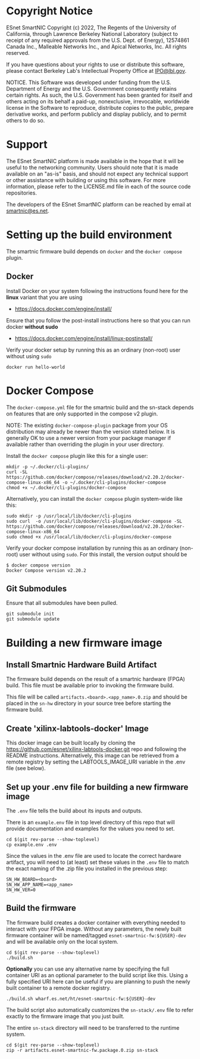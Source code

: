 # Copyright Notice

ESnet SmartNIC Copyright (c) 2022, The Regents of the University of
California, through Lawrence Berkeley National Laboratory (subject to
receipt of any required approvals from the U.S. Dept. of Energy),
12574861 Canada Inc., Malleable Networks Inc., and Apical Networks, Inc.
All rights reserved.

If you have questions about your rights to use or distribute this software,
please contact Berkeley Lab's Intellectual Property Office at
IPO@lbl.gov.

NOTICE.  This Software was developed under funding from the U.S. Department
of Energy and the U.S. Government consequently retains certain rights.  As
such, the U.S. Government has been granted for itself and others acting on
its behalf a paid-up, nonexclusive, irrevocable, worldwide license in the
Software to reproduce, distribute copies to the public, prepare derivative
works, and perform publicly and display publicly, and to permit others to do so.


# Support

The ESnet SmartNIC platform is made available in the hope that it will
be useful to the networking community. Users should note that it is
made available on an "as-is" basis, and should not expect any
technical support or other assistance with building or using this
software. For more information, please refer to the LICENSE.md file in
each of the source code repositories.

The developers of the ESnet SmartNIC platform can be reached by email
at smartnic@es.net.


Setting up the build environment
================================

The smartnic firmware build depends on `docker` and the `docker compose` plugin.

Docker
------

Install Docker on your system following the instructions found here for the **linux** variant that you are using
* https://docs.docker.com/engine/install/

Ensure that you follow the post-install instructions here so that you can run docker **without sudo**
* https://docs.docker.com/engine/install/linux-postinstall/

Verify your docker setup by running this as an ordinary (non-root) user without using `sudo`
```
docker run hello-world
```

Docker Compose
==============

The `docker-compose.yml` file for the smartnic build and the sn-stack depends on features that are only supported in the compose v2 plugin.

NOTE: The existing `docker-compose-plugin` package from your OS distribution may already be newer than the version stated below.  It is generally OK to use a newer version from your package manager if available rather than overriding the plugin in your user directory.

Install the `docker compose` plugin like this for a single user:

```
mkdir -p ~/.docker/cli-plugins/
curl -SL https://github.com/docker/compose/releases/download/v2.20.2/docker-compose-linux-x86_64 -o ~/.docker/cli-plugins/docker-compose
chmod +x ~/.docker/cli-plugins/docker-compose
```

Alternatively, you can install the `docker compose` plugin system-wide like this:
```
sudo mkdir -p /usr/local/lib/docker/cli-plugins
sudo curl  -o /usr/local/lib/docker/cli-plugins/docker-compose -SL https://github.com/docker/compose/releases/download/v2.20.2/docker-compose-linux-x86_64
sudo chmod +x /usr/local/lib/docker/cli-plugins/docker-compose
```

Verify your docker compose installation by running this as an ordinary (non-root) user without using `sudo`.  For this install, the version output should be
```
$ docker compose version
Docker Compose version v2.20.2
```

Git Submodules
--------------
Ensure that all submodules have been pulled.

```
git submodule init
git submodule update
```

Building a new firmware image
=============================


Install Smartnic Hardware Build Artifact
----------------------------------------

The firmware build depends on the result of a smartnic hardware (FPGA) build.  This file must be available prior to invoking the firmware build.

This file will be called `artifacts.<board>.<app_name>.0.zip` and should be placed in the `sn-hw` directory in your source tree before starting the firmware build.


Create 'xilinx-labtools-docker' Image
-------------------------------------

This docker image can be built locally by cloning the https://github.com/esnet/xilinx-labtools-docker.git repo and following the README instructions.
Alternatively, this image can be retrieved from a remote registry by setting the LABTOOLS_IMAGE_URI variable in the .env file (see below).


Set up your .env file for building a new firmware image
-------------------------------------------------------

The `.env` file tells the build about its inputs and outputs.

There is an `example.env` file in top level directory of this repo that will provide documentation and examples for the values you need to set.

```
cd $(git rev-parse --show-toplevel)
cp example.env .env
```

Since the values in the .env file are used to locate the correct hardware artifact, you will need to (at least) set these values in the `.env` file to match the exact naming of the .zip file you installed in the previous step:
```
SN_HW_BOARD=<board>
SN_HW_APP_NAME=<app_name>
SN_HW_VER=0
```

Build the firmware
------------------

The firmware build creates a docker container with everything needed to interact with your FPGA image.  Without any parameters, the newly built firmware container will be named/tagged `esnet-smartnic-fw:${USER}-dev` and will be available only on the local system.
```
cd $(git rev-parse --show-toplevel)
./build.sh
```

**Optionally** you can use any alternative name by specifying the full container URI as an optional parameter to the build script like this.  Using a fully specified URI here can be useful if you are planning to push the newly built container to a remote docker registry.
```
./build.sh wharf.es.net/ht/esnet-smartnic-fw:${USER}-dev
```

The build script also automatically customizes the `sn-stack/.env` file to refer exactly to the firmware image that you just built.


The entire `sn-stack` directory will need to be transferred to the runtime system.

```
cd $(git rev-parse --show-toplevel)
zip -r artifacts.esnet-smartnic-fw.package.0.zip sn-stack
```
